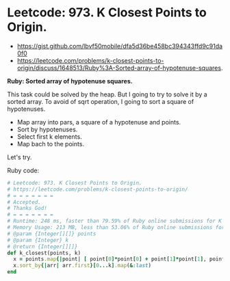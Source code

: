 # Leetcode: 973. K Closest Points to Origin.

- https://gist.github.com/lbvf50mobile/dfa5d36be458bc394343ffd9c91da0f0
- https://leetcode.com/problems/k-closest-points-to-origin/discuss/1648513/Ruby%3A-Sorted-array-of-hypotenuse-squares.
 
**Ruby: Sorted array of hypotenuse squares.**

This task could be solved by the heap. But I going to try to solve it by a sorted array. To avoid of sqrt operation, I going to sort a square of hypotenuses.

- Map array into pars, a square of a hypotenuse and points.
- Sort by hypotenuses.
- Select first k elements.
- Map bach to the points.

Let's try.

Ruby code:
```Ruby
# Leetcode: 973. K Closest Points to Origin.
# https://leetcode.com/problems/k-closest-points-to-origin/
# = = = = = = =
# Accepted.
# Thanks God!
# = = = = = = =
# Runtime: 248 ms, faster than 79.59% of Ruby online submissions for K Closest Points to Origin.
# Memory Usage: 213 MB, less than 53.06% of Ruby online submissions for K Closest Points to Origin.
# @param {Integer[][]} points
# @param {Integer} k
# @return {Integer[][]}
def k_closest(points, k)
  x = points.map{|point| [ point[0]*point[0] + point[1]*point[1], point]}
  x.sort_by{|arr| arr.first}[0...k].map(&:last)
end

```
